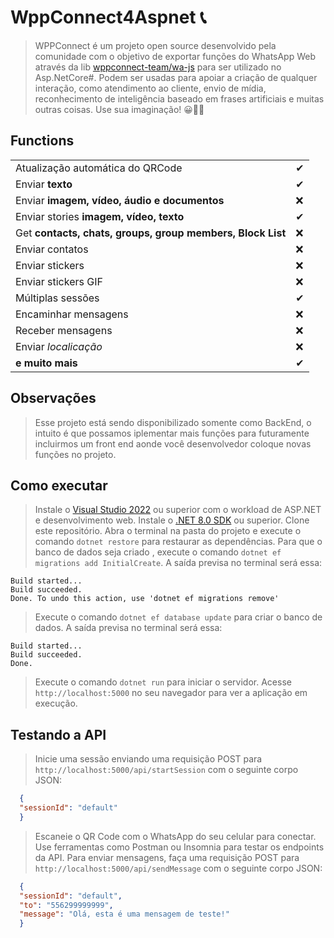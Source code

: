 ﻿# WppConnect4Aspnet 📞

> WPPConnect é um projeto open source desenvolvido pela comunidade com o objetivo de exportar funções do WhatsApp Web através da lib 
> [wppconnect-team/wa-js](https://github.com/wppconnect-team/wa-js) para ser utilizado no Asp.NetCore#. Podem ser usadas para apoiar a criação de qualquer interação, como atendimento ao cliente, envio de mídia, reconhecimento de inteligência baseado em frases artificiais e muitas outras coisas. Use sua imaginação! 😀🤔💭



## Functions

|                                                            |    |
| ---------------------------------------------------------- |----|
| Atualização automática do QRCode                           | ✔ |
| Enviar **texto**        | ✔ |
| Enviar **imagem, vídeo, áudio e documentos**        | ❌ |
| Enviar stories **imagem, vídeo, texto**        | ✔  |
| Get **contacts, chats, groups, group members, Block List** |❌ |
| Enviar contatos                                            |❌ |
| Enviar stickers                                            |❌ |
| Enviar stickers GIF                                        |❌ |
| Múltiplas sessões                                          | ✔ |
| Encaminhar mensagens                                       |❌ |
| Receber mensagens                                          | ❌ |
| Enviar _localicação_                                       |❌ |
| **e muito mais**                                           | ✔ |


## Observações

> Esse projeto está sendo disponibilizado somente como BackEnd, o intuito é que possamos iplementar mais funções para futuramente incluirmos um front end aonde você desenvolvedor coloque novas funções no projeto.

## Como executar

> Instale o [Visual Studio 2022](https://visualstudio.microsoft.com/pt-br/vs/) ou superior com o workload de ASP.NET e desenvolvimento web.
> Instale o [.NET 8.0 SDK](https://dotnet.microsoft.com/en-us/download/dotnet/8.0) ou superior.
> Clone este repositório.
> Abra o terminal na pasta do projeto e execute o comando `dotnet restore` para restaurar as dependências.
> Para que o banco de dados seja criado , execute o comando `dotnet ef migrations add InitialCreate`.
> A saída previsa no terminal será essa:
```
Build started...
Build succeeded.
Done. To undo this action, use 'dotnet ef migrations remove'
```
> Execute o comando `dotnet ef database update` para criar o banco de dados.
> A saída previsa no terminal será essa:
```
Build started...
Build succeeded.
Done.
```
> Execute o comando `dotnet run` para iniciar o servidor.
> Acesse `http://localhost:5000` no seu navegador para ver a aplicação em execução.

## Testando a API
> Inicie uma sessão enviando uma requisição POST para `http://localhost:5000/api/startSession` com o seguinte corpo JSON:
```json
  {
  "sessionId": "default"
  }
```
> Escaneie o QR Code com o WhatsApp do seu celular para conectar.
> Use ferramentas como Postman ou Insomnia para testar os endpoints da API.
> Para enviar mensagens, faça uma requisição POST para `http://localhost:5000/api/sendMessage` com o seguinte corpo JSON:
```json
  {
  "sessionId": "default",
  "to": "556299999999",
  "message": "Olá, esta é uma mensagem de teste!"
  }
```